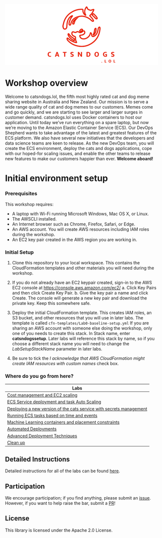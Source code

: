 ![alt text](images/1.png "catsndogs.lol Logo")


# Workshop overview
Welcome to catsndogs.lol, the fifth most highly rated cat and dog meme sharing website in Australia and New Zealand. Our mission is to serve a wide range quality of cat and dog memes to our customers. Memes come and go quickly, and we are starting to see larger and larger surges in customer demand.
catsndogs.lol uses Docker containers to host our application. Until today we’ve run everything on a spare laptop, but now we’re moving to the Amazon Elastic Container Service (ECS). Our DevOps Shepherd wants to take advantage of the latest and greatest features of the ECS platform. We also have several new initiatives that the developers and data science teams are keen to release.
As the new DevOps team, you will create the ECS environment, deploy the cats and dogs applications, cope with our hoped-for scaling issues, and enable the other teams to release new features to make our customers happier than ever.
**Welcome aboard!**

# Initial environment setup

### Prerequisites
This workshop requires:
- A laptop with Wi-Fi running Microsoft Windows, Mac OS X, or Linux.
- The AWSCLI installed.
- An Internet browser such as Chrome, Firefox, Safari, or Edge.
- An AWS account. You will create AWS resources including IAM roles during the workshop.
- An EC2 key pair created in the AWS region you are working in.

### Initial Setup
1.	Clone this repository to your local workspace. This contains the CloudFormation templates and other materials you will need during the workshop.

2.	If you do not already have an EC2 keypair created, sign-in to the AWS EC2 console at https://console.aws.amazon.com/ec2/
a.	Click Key Pairs and then click Create Key Pair.
b.	Give the key pair a name and click Create. The console will generate a new key pair and download the private key. Keep this somewhere safe.

2.	Deploy the initial CloudFormation template. This creates IAM roles, an S3 bucket, and other resources that you will use in later labs. The template is called `cfn-templates/Lab0-baseline-setup.yml` If you are sharing an AWS account with someone else doing the workshop, only one of you needs to create this stack.
In Stack name, enter **catsndogssetup**. Later labs will reference this stack by name, so if you choose a different stack name you will need to change the *LabSetupStackName* parameter in later labs.

3.	Be sure to tick the *I acknowledge that AWS CloudFormation might create IAM resources with custom names* check box.

### Where do you go from here?

| Labs |
| ------------- |
| [Cost management and EC2 scaling](Lab-1-Artifacts/) |
| [ECS Service deployment and task Auto Scaling](Lab-2-Artifacts/) |
| [Deploying a new version of the cats service with secrets management](Lab-3-Artifacts/) |
| [Running ECS tasks based on time and events](Lab-4-Artifacts/) |
| [Machine Learning containers and placement constraints](Lab-5-Artifacts/) |
| [Automated Deployments](Lab-6-Artifacts/) |
| [Advanced Deployment Techniques](Lab-7-Artifacts/) |
| [Clean up](Lab-99-Clean-up) |

## Detailed Instructions

Detailed instructions for all of the labs can be found [here](Docs/).

## Participation

We encourage participation; if you find anything, please submit an [issue](issues). However, if you want to help raise the bar, submit a [PR](pulls)!

## License

This library is licensed under the Apache 2.0 License.

